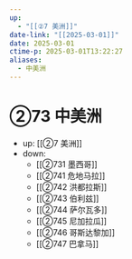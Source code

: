 ```yaml
---
up:
  - "[[②7 美洲]]"
date-link: "[[2025-03-01]]"
date: 2025-03-01
ctime-p: 2025-03-01T13:22:27
aliases:
  - 中美洲
---
```


# ②73 中美洲

- up: [[②7 美洲]]
- down:	
	- [[②731 墨西哥]]
	- [[②741 危地马拉]]
	- [[②742 洪都拉斯]]
	- [[②743 伯利兹]]
	- [[②744 萨尔瓦多]]
	- [[②745 尼加拉瓜]]
	- [[②746 哥斯达黎加]]
	- [[②747 巴拿马]]
	
